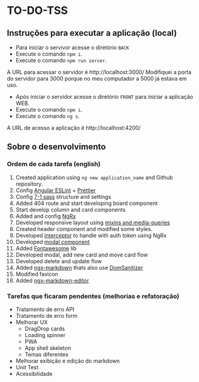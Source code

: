 # TO-DO-TSS

## Instruções para executar a aplicação (local)

- Para iniciar o servivor acesse o diretório `BACK`
- Execute o comando `npm i`.
- Execute o comando `npm run server`.

A URL para acessar o servidor é http://localhost:3000/
Modifiquei a porta do servidor para 3000 porque no meu computador a 5000 já estava em uso.

- Após iniciar o servidor acesse o diretório `FRONT` para iniciar a aplicação WEB.
- Execute o comando `npm i`.
- Execute o comando `ng s`.

A URL de acesso a aplicação é http://localhost:4200/

## Sobre o desenvolvimento

### Ordem de cada tarefa (english)

1. Created application using `ng new application_name` and Github repository.
2. Config [Angular ESLint](https://github.com/angular-eslint/angular-eslint) + [Prettier](https://github.com/prettier/eslint-plugin-prettier)
3. Config [7-1 sass](https://sass-guidelin.es/#architecture) structure and settings
4. Added 404 route and start developing board component
5. Start develop column and card components
6. Added and config [NgRx](https://ngrx.io/)
7. Developed responsive layout using [mixins and media-queries](https://medium.com/geekculture/sass-media-queries-mixins-1c5e5f605704)
8. Created header component and modified some styles.
9. Developed [interceptor](https://antonyderham.me/post/angular-ngrx-auth-interceptor/) to handle with auth token using NgRx
10. Developed [modal component](https://www.w3schools.com/howto/howto_css_modals.asp)
11. Added [Fontawesome](https://github.com/FortAwesome/angular-fontawesome) lib
12. Developed modal, add new card and move card flow
13. Developed delete and update flow
14. Added [ngx-markdown](https://www.npmjs.com/package/ngx-markdown) thats also use [DomSanitizer](https://angular.io/api/platform-browser/DomSanitizer#domsanitizer)
15. Modified favicon
16. Added [ngx-markdown-editor](https://github.com/lon-yang/ngx-markdown-editor)

### Tarefas que ficaram pendentes (melhorias e refatoração)

- Tratamento de erro API
- Tratamento de erro form
- Melhorar UX
  - DragDrop cards
  - Loading spinner
  - PWA
  - App shell skeleton
  - Temas diferentes
- Melhorar exibição e edição do markdown
- Unit Test
- Acessibilidade
